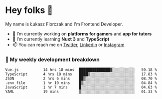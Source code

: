 # Hey folks 👋

My name is Łukasz Florczak and I'm Frontend Developer. 

- 🔭 I’m currently working on **platforms for gamers** and **app for tutors**
- 🌱 I’m currently learning **Nuxt 3** and **TypeScript**
- 📫 You can reach me on [Twitter](https://twitter.com/lukaszflorczak), [LinkedIn](https://pl.linkedin.com/in/lukasz-florczak) or [Instagram](https://instagram.com/lukaszflorczak)


### 🧮 My weekly development breakdown

<!--START_SECTION:waka-->

```text
Vue.js           14 hrs 18 mins  ██████████████▓░░░░░░░░░░   59.18 %
TypeScript       4 hrs 18 mins   ████▒░░░░░░░░░░░░░░░░░░░░   17.83 %
JSON             2 hrs 6 mins    ██▒░░░░░░░░░░░░░░░░░░░░░░   08.70 %
.env file        1 hr 10 mins    █▒░░░░░░░░░░░░░░░░░░░░░░░   04.84 %
JavaScript       1 hr 7 mins     █░░░░░░░░░░░░░░░░░░░░░░░░   04.63 %
YAML             19 mins         ▒░░░░░░░░░░░░░░░░░░░░░░░░   01.33 %
```

<!--END_SECTION:waka-->

<!--
**lukaszflorczak/lukaszflorczak** is a ✨ _special_ ✨ repository because its `README.md` (this file) appears on your GitHub profile.

Here are some ideas to get you started:

- 🔭 I’m currently working on ...
- 🌱 I’m currently learning ...
- 👯 I’m looking to collaborate on ...
- 🤔 I’m looking for help with ...
- 💬 Ask me about ...
- 📫 How to reach me: ...
- 😄 Pronouns: ...
- ⚡ Fun fact: ...
-->
